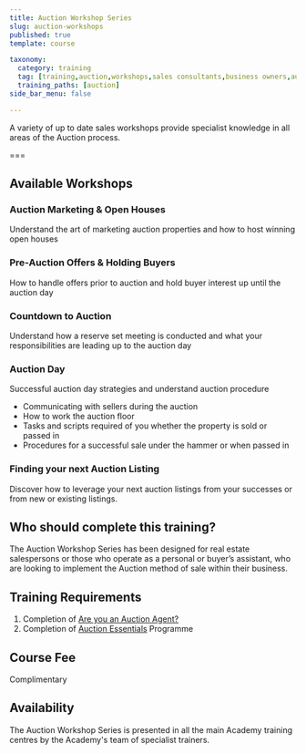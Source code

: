 ```yaml
---
title: Auction Workshop Series
slug: auction-workshops
published: true
template: course

taxonomy:
  category: training
  tag: [training,auction,workshops,sales consultants,business owners,auctioneer,managers]
  training_paths: [auction]
side_bar_menu: false

---
```


A variety of up to date sales workshops provide specialist knowledge in all areas of the Auction process.

===

## Available Workshops

### Auction Marketing & Open Houses
Understand the art of marketing auction properties and how to host winning open houses

### Pre-Auction Offers & Holding Buyers
How to handle offers prior to auction and hold buyer interest up until the auction day

### Countdown to Auction
Understand how a reserve set meeting is conducted and what your responsibilities are leading up to the auction day

### Auction Day
Successful auction day strategies and understand auction procedure
-	Communicating with sellers during the auction
-	How to work the auction floor
-	Tasks and scripts required of you whether the property is sold or passed in
-	Procedures for a successful sale under the hammer or when passed in

### Finding your next Auction Listing
Discover how to leverage your next auction listings from your successes or from new or existing listings.

## Who should complete this training?
The Auction Workshop Series has been designed for real estate salespersons or those who operate as a personal or buyer’s assistant, who are looking to implement the Auction method of sale within their business.

## Training Requirements
1. Completion of [Are you an Auction Agent?](/courses/auction/auction-agent)
2. Completion of [Auction Essentials](/courses/auction/auction-essentials) Programme

## Course Fee
Complimentary 

## Availability
The Auction Workshop Series is presented in all the main Academy training centres by the Academy's team of specialist trainers.
